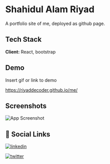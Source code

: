 # Shahidul Alam Riyad

A portfolio site of me, deployed as github page.




## Tech Stack

**Client:** React, bootstrap


## Demo

Insert gif or link to demo

https://riyaddecoder.github.io/me/
## Screenshots

![App Screenshot](https://riyaddecoder.github.io/me/images/ss.png)


## 🔗 Social Links
[![linkedin](https://img.shields.io/badge/linkedin-0A66C2?style=for-the-badge&logo=linkedin&logoColor=white)](https://www.linkedin.com/in/shahidul-alam-riyad-433b6518b/)

[![twitter](https://img.shields.io/badge/twitter-1DA1F2?style=for-the-badge&logo=twitter&logoColor=white)](https://twitter.com/riyad_ctg)


